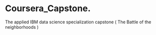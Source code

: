 # Coursera_Capstone.
 The applied IBM data science specialization capstone ( The Battle of the neighborhoods )
